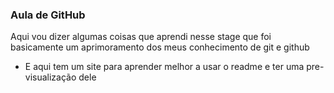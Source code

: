 ### Aula de GitHub

Aqui vou dizer algumas coisas que aprendi nesse stage que foi basicamente um aprimoramento dos meus conhecimento de git e github

- E aqui tem um site para aprender melhor a usar o readme e ter uma pre-visualização dele
